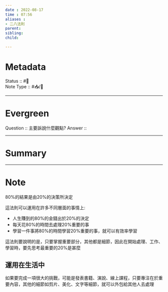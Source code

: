 ```yaml
---
date : 2022-08-17
time : 07:56
aliases :
- 二八法則
parent: 
sibling:
child: 

---
```


# Metadata
Status :: #🌱 <br>
Note Type :: #📥/📘 <br>

---
# Evergreen
Question :: 主要訴說什麼觀點?
Answer :: 


---

# Summary


---

# Note
80%的結果是由20%的決策所決定

這法則可以運用在許多不同層面的事情上:
- 人生賺到的80%的金錢出於20%的決定
- 每天花80%的時間去處理20%重要的事
- 學習一件事將80%的時間學習20%重要的事，就可以有效率學習

這法則要說明的是，只要掌握重要部分，其他都是細節，因此在開始處理、工作、學習時，要先思考最重要的20%是甚麼

## 運用在生活中
如果要完成一項很大的挑戰，可能是發表書籍、演說、線上課程，只要專注在於重要內容，其他的細節如剪片、美化、文字等細節，就可以外包給其他人去處理